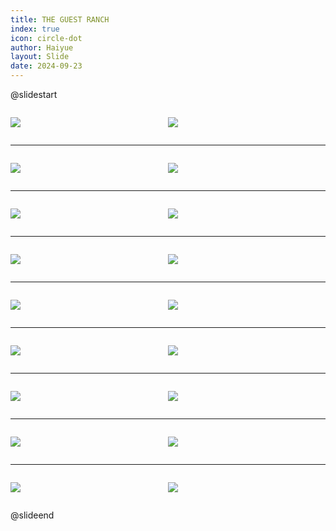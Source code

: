 ```yaml
---
title: THE GUEST RANCH
index: true
icon: circle-dot
author: Haiyue
layout: Slide
date: 2024-09-23
---
```

 
@slidestart

<div style="display:flex">
<div style="flex:1">

![](/reading/english/Level-R/THE%20GUEST%20RANCH/001.webp)
</div>
<div style="flex:1">

![](/reading/english/Level-R/THE%20GUEST%20RANCH/002.webp)
</div>
</div>

---

<div style="display:flex">
<div style="flex:1">

![](/reading/english/Level-R/THE%20GUEST%20RANCH/003.webp)
</div>
<div style="flex:1">

![](/reading/english/Level-R/THE%20GUEST%20RANCH/004.webp)
</div>
</div>

---

<div style="display:flex">
<div style="flex:1">

![](/reading/english/Level-R/THE%20GUEST%20RANCH/005.webp)
</div>
<div style="flex:1">

![](/reading/english/Level-R/THE%20GUEST%20RANCH/006.webp)
</div>
</div>

---

<div style="display:flex">
<div style="flex:1">

![](/reading/english/Level-R/THE%20GUEST%20RANCH/007.webp)
</div>
<div style="flex:1">

![](/reading/english/Level-R/THE%20GUEST%20RANCH/008.webp)
</div>
</div>

---

<div style="display:flex">
<div style="flex:1">

![](/reading/english/Level-R/THE%20GUEST%20RANCH/009.webp)
</div>
<div style="flex:1">

![](/reading/english/Level-R/THE%20GUEST%20RANCH/010.webp)
</div>
</div>

---

<div style="display:flex">
<div style="flex:1">

![](/reading/english/Level-R/THE%20GUEST%20RANCH/011.webp)
</div>
<div style="flex:1">

![](/reading/english/Level-R/THE%20GUEST%20RANCH/012.webp)
</div>
</div>

---

<div style="display:flex">
<div style="flex:1">

![](/reading/english/Level-R/THE%20GUEST%20RANCH/013.webp)
</div>
<div style="flex:1">

![](/reading/english/Level-R/THE%20GUEST%20RANCH/014.webp)
</div>
</div>

---

<div style="display:flex">
<div style="flex:1">

![](/reading/english/Level-R/THE%20GUEST%20RANCH/015.webp)
</div>
<div style="flex:1">

![](/reading/english/Level-R/THE%20GUEST%20RANCH/016.webp)
</div>
</div>

---

<div style="display:flex">
<div style="flex:1">

![](/reading/english/Level-R/THE%20GUEST%20RANCH/017.webp)
</div>
<div style="flex:1">

![](/reading/english/Level-R/THE%20GUEST%20RANCH/018.webp)
</div>
</div>

@slideend